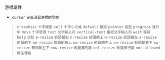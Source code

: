 游標屬性
- `cursor` <small>定義滑鼠游標的型態</small>

>`crosshair` <small>十字線型</small>
>`cell` <small>十字小方格</small>
>`default` <small>預設</small>
>`pointer` <small>指型</small>
>`progress` <small>進行中</small>
>`move` <small>十字箭頭</small>
>`text` <small>文字輸入符</small>
>`vertical-text` <small>垂直文字輸入符</small>
>`wait` <small>等待</small>
>`help` <small>求助</small>
>`e-resize` <small>箭頭朝右</small>
>`n-resize` <small>箭頭朝上</small>
>`w-resize` <small>箭頭朝左</small>
>`s-resize` <small>箭頭朝下</small>
>`ne-resize` <small>箭頭朝右上</small>
>`nw-resize` <small>箭頭朝左上</small>
>`se-resize` <small>箭頭朝右下</small>
>`sw-resize` <small>箭頭朝左下</small>
>`row-resize` <small>改變橫列數</small>
>`col-resize` <small>改變直行數</small>
>`not-allowed` <small>無法使用</small>